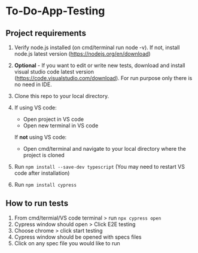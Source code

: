 # To-Do-App-Testing
## Project requirements
1. Verify node.js installed (on cmd/terminal run node -v). If not, install node.js latest version (https://nodejs.org/en/download)
2. **Optional** - If you want to edit or write new tests, download and install visual studio code latest version (https://code.visualstudio.com/download). For run purpose only there is no need in IDE.
3. Clone this repo to your local directory.
4. If using VS code:
      - Open project in VS code
      - Open new terminal in VS code
   
   If **not** using VS code:
   
      - Open cmd/terminal and navigate to your local directory where the project is cloned
6. Run ```npm install --save-dev typescript``` (You may need to restart VS code after installation)
7. Run ```npm install cypress```

## How to run tests
1. From cmd/termial/VS code terminal > run ```npx cypress open```
2. Cypress window should open > Click E2E testing
3. Choose chrome > click start testing
4. Cypress window should be opened with specs files
5. Click on any spec file you would like to run
